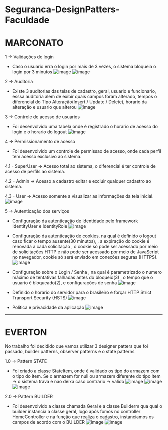 # Seguranca-DesignPatters-Faculdade

 # MARCONATO

1 -> Validações de login
  - Caso o usuario erra o login por mais de 3 vezes, o sistema bloqueia o login por 3 minutos
   ![image](https://github.com/LucasMatheus144/Seguranca-DesignPatters-Faculdade/assets/79222732/92e0c1a6-f5c4-4bf7-be93-3b2f827ca458)  ![image](https://github.com/LucasMatheus144/Seguranca-DesignPatters-Faculdade/assets/79222732/0b074747-fcbb-4961-8bff-fcf157d4ccd0)


    
2 -> Auditoria
  - Existe 3 auditorias das telas de cadastro, geral, usuario e funcionario, esssa auditoria alem de exibir quais campos foram alterado, tempos  o diferencial do Tipo Alteração(Insert / Update / Delete), horario da alteração e usuario que alterou
   ![image](https://github.com/LucasMatheus144/Seguranca-DesignPatters-Faculdade/assets/79222732/a59f3139-98ee-4e18-8c27-b8c45ef7a20c)

3 -> Controle de acesso de usuarios
  - Foi desenvolvido uma tabela onde é registrado o horario de acesso do login e o horario do logout
  ![image](https://github.com/LucasMatheus144/Seguranca-DesignPatters-Faculdade/assets/79222732/37ab4380-ce59-448c-a8df-1f8e02049556)

4 -> Permissionamento de acesso
  - Foi desenvolvido um controle de permissao de acesso, onde cada perfil tem acesso exclusivo ao sistema.
    
   4.1 - SuperUser -> Acesso total ao sistema, o diferencial é ter controle de acesso de perfils ao sistema.
    
   4.2 - Admin -> Acesso a cadastro editar e excluir qualquer cadastro ao sistema.
  
   4.3 - User -> Acesso somente a visualizar as informações da tela inicial.
  ![image](https://github.com/LucasMatheus144/Seguranca-DesignPatters-Faculdade/assets/79222732/86082463-77c4-4427-9ec3-db97bca3c1fd)

5 -> Autenticação dos serviços
  - Configuração da autenticação de identidade pelo framework IdentityUser e IdentityRole
  ![image](https://github.com/LucasMatheus144/Seguranca-DesignPatters-Faculdade/assets/79222732/6e94ff6e-de86-4f41-9fd7-51c201c203cb)

    
  - Configuração da autenticação de cookies, na qual é definido o logout caso ficar o tempo ausente(30 minutos), , a expiração do cookie é renovada a cada solicitação , o cookie só pode ser acessado por meio de solicitações HTTP e não pode ser acessado por meio de JavaScript no navegador, cookie só será enviado em conexões seguras (HTTPS).
  ![image](https://github.com/LucasMatheus144/Seguranca-DesignPatters-Faculdade/assets/79222732/dac5cc11-bcbd-4259-bd83-5b38cc69a085)


  - Configuração sobre o Login / Senha , na qual é parametrizado o numero máximo de tentativas falhadas antes do bloqueio(3) , o tempo que o usuario é bloqueado(2), e configurações de senha
   ![image](https://github.com/LucasMatheus144/Seguranca-DesignPatters-Faculdade/assets/79222732/1d5b2f52-6caf-4cd7-a4c2-3c54d7d25053)

  - Definido o horario do servidor para o brasileiro e forçar HTTP Strict Transport Security (HSTS) 
  ![image](https://github.com/LucasMatheus144/Seguranca-DesignPatters-Faculdade/assets/79222732/7d384992-ebb2-42ac-9488-508a8d62e9dd)

  - Politica e privacidade da aplicação
  ![image](https://github.com/LucasMatheus144/Seguranca-DesignPatters-Faculdade/assets/79222732/69cc0601-3125-42fb-a1bd-43ec97302bd7)

-------------------------------------------------------------------------------------------------------------------------------------------------------------------------------------------------------------------------------------------------------------------------
# EVERTON

No trabalho foi decidido que vamos utilizar 3 designer patters que foi passado, builder patterns, observer patterns e o state patterns

1.0 -> Pattern STATE
 - Foi criado a classe StateItem, onde é validado os tipo do armazem com o tipo do item. Se o armazem for null ou armazem diferente do tipo item -> o sistema trava e nao deixa caso contrario -> valido
 ![image](https://github.com/LucasMatheus144/Seguranca-DesignPatters-Faculdade/assets/79222732/274938d2-792c-4d96-94e2-c6f958736bdb)
 ![image](https://github.com/LucasMatheus144/Seguranca-DesignPatters-Faculdade/assets/79222732/545d1726-0fe4-4f65-bcf4-7c1b6f52d731)
 ![image](https://github.com/LucasMatheus144/Seguranca-DesignPatters-Faculdade/assets/79222732/1209d12a-79c5-462c-81ca-59d2f0b4af60)

2.0 -> Pattern BUILDER
 - Foi desenvolvido a classe chamada Geral e a classe Builderm qua qual o builder instancia a classe geral, logo após fomos no controller HomeController e na função que realiza o cadastro, instanciamos os campos de acordo com o BUILDER
   ![image](https://github.com/LucasMatheus144/Seguranca-DesignPatters-Faculdade/assets/79222732/2dfdc744-9cfa-4ebd-bb16-ded082b61caf)
   ![image](https://github.com/LucasMatheus144/Seguranca-DesignPatters-Faculdade/assets/79222732/041a5cad-7ddb-45b9-b148-7c0992ca940c)




